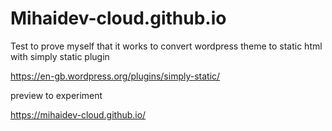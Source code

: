 # Mihaidev-cloud.github.io

Test to prove myself that it works to convert wordpress theme to static html with simply static plugin

https://en-gb.wordpress.org/plugins/simply-static/


preview to experiment

https://mihaidev-cloud.github.io/
